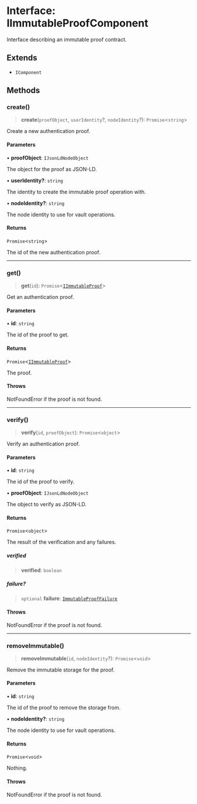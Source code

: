 # Interface: IImmutableProofComponent

Interface describing an immutable proof contract.

## Extends

- `IComponent`

## Methods

### create()

> **create**(`proofObject`, `userIdentity`?, `nodeIdentity`?): `Promise`\<`string`\>

Create a new authentication proof.

#### Parameters

• **proofObject**: `IJsonLdNodeObject`

The object for the proof as JSON-LD.

• **userIdentity?**: `string`

The identity to create the immutable proof operation with.

• **nodeIdentity?**: `string`

The node identity to use for vault operations.

#### Returns

`Promise`\<`string`\>

The id of the new authentication proof.

***

### get()

> **get**(`id`): `Promise`\<[`IImmutableProof`](IImmutableProof.md)\>

Get an authentication proof.

#### Parameters

• **id**: `string`

The id of the proof to get.

#### Returns

`Promise`\<[`IImmutableProof`](IImmutableProof.md)\>

The proof.

#### Throws

NotFoundError if the proof is not found.

***

### verify()

> **verify**(`id`, `proofObject`): `Promise`\<`object`\>

Verify an authentication proof.

#### Parameters

• **id**: `string`

The id of the proof to verify.

• **proofObject**: `IJsonLdNodeObject`

The object to verify as JSON-LD.

#### Returns

`Promise`\<`object`\>

The result of the verification and any failures.

##### verified

> **verified**: `boolean`

##### failure?

> `optional` **failure**: [`ImmutableProofFailure`](../type-aliases/ImmutableProofFailure.md)

#### Throws

NotFoundError if the proof is not found.

***

### removeImmutable()

> **removeImmutable**(`id`, `nodeIdentity`?): `Promise`\<`void`\>

Remove the immutable storage for the proof.

#### Parameters

• **id**: `string`

The id of the proof to remove the storage from.

• **nodeIdentity?**: `string`

The node identity to use for vault operations.

#### Returns

`Promise`\<`void`\>

Nothing.

#### Throws

NotFoundError if the proof is not found.
